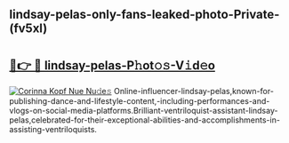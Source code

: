 ## lindsay-pelas-only-fans​-leaked-photo​-Private-(fv5xl)


# <h2><a href="https://mediaupload.pro?title=lindsay-pelas&ref=git">🔗👉 🔴 lindsay-pelas-P𝚑ot𝚘𝚜-V𝚒d𝚎o</a></h2>

[![Corinna Kopf Nue Nu𝚍e𝚜](https://i.imgur.com/0qMVB7G.gif)](https://mediaupload.pro?title=lindsay-pelas&ref=git)
Online-influencer-lindsay-pelas,known-for-publishing-dance-and-lifestyle-content,-including-performances-and-vlogs-on-social-media-platforms.Brilliant-ventriloquist-assistant-lindsay-pelas,celebrated-for-their-exceptional-abilities-and-accomplishments-in-assisting-ventriloquists.  